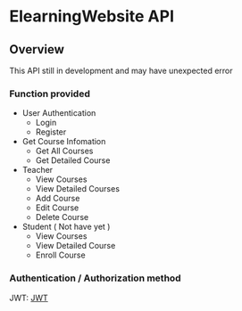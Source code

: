 # ElearningWebsite API

## Overview
This API still in development and may have unexpected error

### Function provided

* User Authentication
    * Login
    * Register
* Get Course Infomation
    * Get All Courses
    * Get Detailed Course
* Teacher
    * View Courses
    * View Detailed Courses
    * Add Course
    * Edit Course
    * Delete Course
* Student ( Not have yet )
    * View Courses
    * View Detailed Course 
    * Enroll Course

### Authentication / Authorization method

JWT: [JWT](https://jwt.io/)

